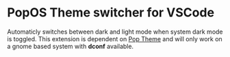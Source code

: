 # PopOS Theme switcher for VSCode

Automaticly switches between dark and light mode when system dark mode is toggled.
This extension is dependent on [Pop Theme](https://github.com/ArtisanByteCrafter/VSCodePopTheme) and will 
only work on a gnome based system with **dconf** available.